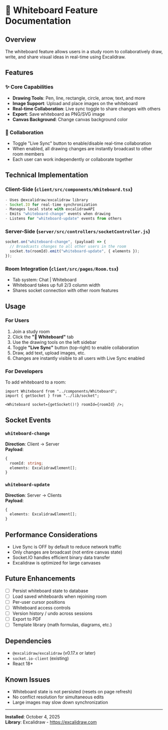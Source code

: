 # 🎨 Whiteboard Feature Documentation

## Overview

The whiteboard feature allows users in a study room to collaboratively draw, write, and share visual ideas in real-time using Excalidraw.

## Features

### ✨ Core Capabilities

- **Drawing Tools**: Pen, line, rectangle, circle, arrow, text, and more
- **Image Support**: Upload and place images on the whiteboard
- **Real-time Collaboration**: Live sync toggle to share changes with others
- **Export**: Save whiteboard as PNG/SVG image
- **Canvas Background**: Change canvas background color

### 🔄 Collaboration

- Toggle "Live Sync" button to enable/disable real-time collaboration
- When enabled, all drawing changes are instantly broadcast to other room members
- Each user can work independently or collaborate together

## Technical Implementation

### Client-Side (`client/src/components/Whiteboard.tsx`)

```typescript
- Uses @excalidraw/excalidraw library
- Socket.IO for real-time synchronization
- Manages local state with excalidrawAPI
- Emits "whiteboard-change" events when drawing
- Listens for "whiteboard-update" events from others
```

### Server-Side (`server/src/controllers/socketController.js`)

```javascript
socket.on("whiteboard-change", (payload) => {
  // Broadcasts changes to all other users in the room
  socket.to(roomId).emit("whiteboard-update", { elements });
});
```

### Room Integration (`client/src/pages/Room.tsx`)

- Tab system: Chat | Whiteboard
- Whiteboard takes up full 2/3 column width
- Shares socket connection with other room features

## Usage

### For Users

1. Join a study room
2. Click the **"🎨 Whiteboard"** tab
3. Use the drawing tools on the left sidebar
4. Toggle **"Live Sync"** button (top-right) to enable collaboration
5. Draw, add text, upload images, etc.
6. Changes are instantly visible to all users with Live Sync enabled

### For Developers

To add whiteboard to a room:

```tsx
import Whiteboard from "../components/Whiteboard";
import { getSocket } from "../lib/socket";

<Whiteboard socket={getSocket()!} roomId={roomId} />;
```

## Socket Events

### `whiteboard-change`

**Direction**: Client → Server  
**Payload**:

```typescript
{
  roomId: string;
  elements: ExcalidrawElement[];
}
```

### `whiteboard-update`

**Direction**: Server → Clients  
**Payload**:

```typescript
{
  elements: ExcalidrawElement[];
}
```

## Performance Considerations

- Live Sync is OFF by default to reduce network traffic
- Only changes are broadcast (not entire canvas state)
- Socket.IO handles efficient binary data transfer
- Excalidraw is optimized for large canvases

## Future Enhancements

- [ ] Persist whiteboard state to database
- [ ] Load saved whiteboards when rejoining room
- [ ] Per-user cursor positions
- [ ] Whiteboard access controls
- [ ] Version history / undo across sessions
- [ ] Export to PDF
- [ ] Template library (math formulas, diagrams, etc.)

## Dependencies

- `@excalidraw/excalidraw` (v0.17.x or later)
- `socket.io-client` (existing)
- React 18+

## Known Issues

- Whiteboard state is not persisted (resets on page refresh)
- No conflict resolution for simultaneous edits
- Large images may slow down synchronization

---

**Installed**: October 4, 2025  
**Library**: Excalidraw - https://excalidraw.com
